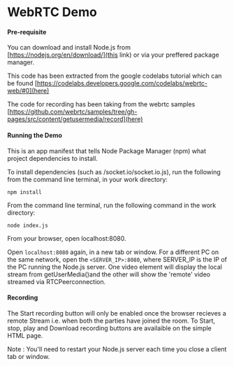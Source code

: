 # WebRTC Demo

#### Pre-requisite

You can download and install Node.js from [https://nodejs.org/en/download/](this link) or via your preffered package manager.

This code has been extracted from the google codelabs tutorial which can be found [https://codelabs.developers.google.com/codelabs/webrtc-web/#0](here)

The code for recording has been taking from the webrtc samples [https://github.com/webrtc/samples/tree/gh-pages/src/content/getusermedia/record](here)

#### Running the Demo

This is an app manifest that tells Node Package Manager (npm) what project dependencies to install.

To install dependencies (such as /socket.io/socket.io.js), run the following from the command line terminal, in your work directory:

`npm install`

From the command line terminal, run the following command in the work directory:

`node index.js`

From your browser, open localhost:8080.

Open `localhost:8080` again, in a new tab or window. For a different PC on the same network, open the `<SERVER_IP>:8080`, where SERVER_IP is the IP of the PC running the Node.js server. One video element will display the local stream from getUserMedia()and the other will show the 'remote' video streamed via RTCPeerconnection.

#### Recording

The Start recording button will only be enabled once the browser recieves a remote Stream i.e. when both the parties have joined the room.
To Start, stop, play and Download recording buttons are availaible on the simple HTML page.

Note : You'll need to restart your Node.js server each time you close a client tab or window.
